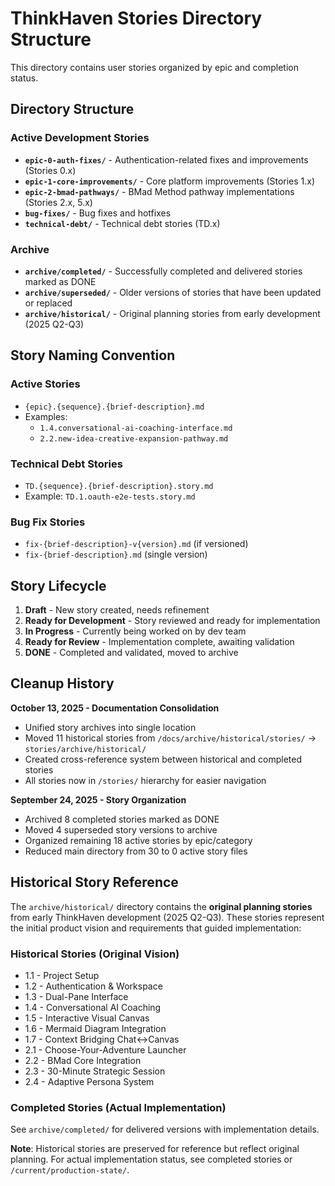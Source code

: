 # ThinkHaven Stories Directory Structure

This directory contains user stories organized by epic and completion status.

## Directory Structure

### Active Development Stories
- **`epic-0-auth-fixes/`** - Authentication-related fixes and improvements (Stories 0.x)
- **`epic-1-core-improvements/`** - Core platform improvements (Stories 1.x)
- **`epic-2-bmad-pathways/`** - BMad Method pathway implementations (Stories 2.x, 5.x)
- **`bug-fixes/`** - Bug fixes and hotfixes
- **`technical-debt/`** - Technical debt stories (TD.x)

### Archive
- **`archive/completed/`** - Successfully completed and delivered stories marked as DONE
- **`archive/superseded/`** - Older versions of stories that have been updated or replaced
- **`archive/historical/`** - Original planning stories from early development (2025 Q2-Q3)

## Story Naming Convention

### Active Stories
- `{epic}.{sequence}.{brief-description}.md`
- Examples:
  - `1.4.conversational-ai-coaching-interface.md`
  - `2.2.new-idea-creative-expansion-pathway.md`

### Technical Debt Stories
- `TD.{sequence}.{brief-description}.story.md`
- Example: `TD.1.oauth-e2e-tests.story.md`

### Bug Fix Stories
- `fix-{brief-description}-v{version}.md` (if versioned)
- `fix-{brief-description}.md` (single version)

## Story Lifecycle

1. **Draft** - New story created, needs refinement
2. **Ready for Development** - Story reviewed and ready for implementation
3. **In Progress** - Currently being worked on by dev team
4. **Ready for Review** - Implementation complete, awaiting validation
5. **DONE** - Completed and validated, moved to archive

## Cleanup History

**October 13, 2025 - Documentation Consolidation**
- Unified story archives into single location
- Moved 11 historical stories from `/docs/archive/historical/stories/` → `stories/archive/historical/`
- Created cross-reference system between historical and completed stories
- All stories now in `/stories/` hierarchy for easier navigation

**September 24, 2025 - Story Organization**
- Archived 8 completed stories marked as DONE
- Moved 4 superseded story versions to archive
- Organized remaining 18 active stories by epic/category
- Reduced main directory from 30 to 0 active story files

## Historical Story Reference

The `archive/historical/` directory contains the **original planning stories** from early ThinkHaven development (2025 Q2-Q3). These stories represent the initial product vision and requirements that guided implementation:

### Historical Stories (Original Vision)
- 1.1 - Project Setup
- 1.2 - Authentication & Workspace
- 1.3 - Dual-Pane Interface
- 1.4 - Conversational AI Coaching
- 1.5 - Interactive Visual Canvas
- 1.6 - Mermaid Diagram Integration
- 1.7 - Context Bridging Chat↔Canvas
- 2.1 - Choose-Your-Adventure Launcher
- 2.2 - BMad Core Integration
- 2.3 - 30-Minute Strategic Session
- 2.4 - Adaptive Persona System

### Completed Stories (Actual Implementation)
See `archive/completed/` for delivered versions with implementation details.

**Note**: Historical stories are preserved for reference but reflect original planning. For actual implementation status, see completed stories or `/current/production-state/`.